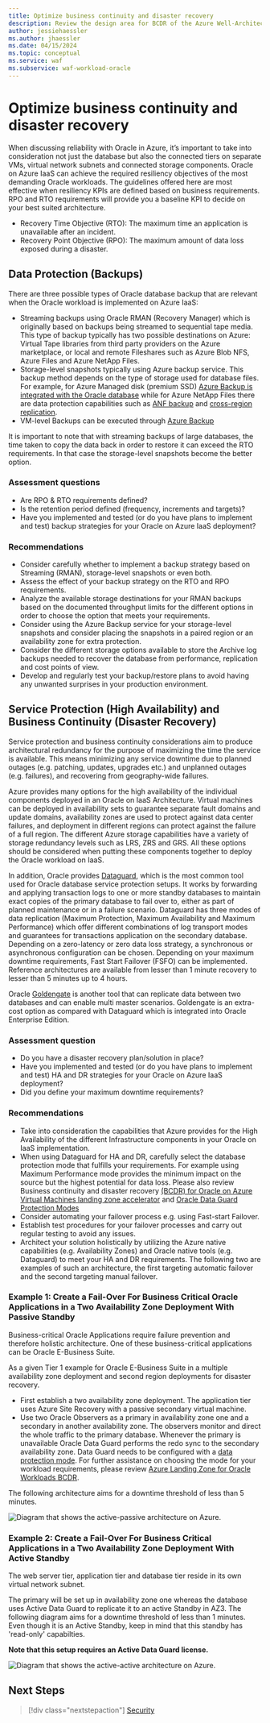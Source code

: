 ```yaml
---
title: Optimize business continuity and disaster recovery
description: Review the design area for BCDR of the Azure Well-Architected Framework. See how to apply these principles to Oracle on Azure IaaS workloads.
author: jessiehaessler
ms.author: jhaessler 
ms.date: 04/15/2024
ms.topic: conceptual
ms.service: waf
ms.subservice: waf-workload-oracle
---
```


# Optimize business continuity and disaster recovery

When discussing reliability with Oracle in Azure, it’s important to take into consideration not just the database but also the connected tiers on separate VMs, virtual network subnets and connected storage components. Oracle on Azure IaaS can achieve the required resiliency objectives of the most demanding Oracle workloads. The guidelines offered here are most effective when resiliency KPIs are defined based on business requirements. RPO and RTO requirements will provide you a baseline KPI to decide on your best suited architecture. 
- Recovery Time Objective (RTO): The maximum time an application is unavailable after an incident.
- Recovery Point Objective (RPO): The maximum amount of data loss exposed during a disaster.

## Data Protection (Backups)

There are three possible types of Oracle database backup that are relevant when the Oracle workload is implemented on Azure IaaS:
- Streaming backups using Oracle RMAN (Recovery Manager) which is originally based on backups being streamed to sequential tape media. This type of backup typically has two possible destinations on Azure: Virtual Tape libraries from third party providers on the Azure marketplace, or local and remote Fileshares such as Azure Blob NFS, Azure Files and Azure NetApp Files.
- Storage-level snapshots typically using Azure backup service. This backup method depends on the type of storage used for database files. For example, for Azure Managed disk (premium SSD) [Azure Backup is integrated with the Oracle database](/azure/virtual-machines/workloads/oracle/oracle-database-backup-azure-backup?tabs=azure-portal) while for Azure NetApp Files there are data protection capabilities such as [ANF backup](/azure/azure-netapp-files/backup-introduction) and [cross-region replication](/azure/azure-netapp-files/cross-region-replication-introduction).
- VM-level Backups can be executed through [Azure Backup](/azure/virtual-machines/workloads/oracle/oracle-database-backup-azure-backup?tabs=azure-portal)

It is important to note that with streaming backups of large databases, the time taken to copy the data back in order to restore it can exceed the RTO requirements. In that case the storage-level snapshots become the better option.

### Assessment questions
- Are RPO & RTO requirements defined?
- Is the retention period defined (frequency, increments and targets)?
- Have you implemented and tested (or do you have plans to implement and test) backup strategies for your Oracle on Azure IaaS deployment?

### Recommendations
- Consider carefully whether to implement a backup strategy based on Streaming (RMAN), storage-level snapshots or even both. 
- Assess the effect of your backup strategy on the RTO and RPO requirements.
- Analyze the available storage destinations for your RMAN backups based on the documented throughput limits for the different options in order to choose the option that meets your requirements.
- Consider using the Azure Backup service for your storage-level snapshots and consider placing the snapshots in a paired region or an availability zone for extra protection.
- Consider the different storage options available to store the Archive log backups needed to recover the database from performance, replication and cost points of view. 
- Develop and regularly test your backup/restore plans to avoid having any unwanted surprises in your production environment.

## Service Protection (High Availability) and Business Continuity (Disaster Recovery)

Service protection and business continuity considerations aim to produce architectural redundancy for the purpose of maximizing the time the service is available. This means minimizing any service downtime due to planned outages (e.g. patching, updates, upgrades etc.) and unplanned outages (e.g. failures), and recovering from geography-wide failures.

Azure provides many options for the high availability of the individual components deployed in an Oracle on IaaS Architecture. Virtual machines can be deployed in availability sets to guarantee separate fault domains and update domains, availability zones are used to protect against data center failures, and deployment in different regions can protect against the failure of a full region. The different Azure storage capabilities have a variety of storage redundancy levels such as LRS, ZRS and GRS. All these options should be considered when putting these components together to deploy the Oracle workload on IaaS.

In addition, Oracle provides [Dataguard](/azure/virtual-machines/workloads/oracle/configure-oracle-dataguard), which is the most common tool used for Oracle database service protection setups. It works by forwarding and applying transaction logs to one or more standby databases to maintain exact copies of the primary database to fail over to, either as part of planned maintenance or in a failure scenario. Dataguard has three modes of data replication (Maximum Protection, Maximum Availability and Maximum Performance) which offer different combinations of log transport modes and guarantees for transactions application on the secondary database. Depending on a zero-latency or zero data loss strategy, a synchronous or asynchronous configuration can be chosen.
Depending on your maximum downtime requirements, Fast Start Failover (FSFO) can be implemented. Reference architectures are available from lesser than 1 minute recovery to lesser than 5 minutes up to 4 hours. 

Oracle [Goldengate](/azure/virtual-machines/workloads/oracle/configure-oracle-golden-gate) is another tool that can replicate data between two databases and can enable multi master scenarios. Goldengate is an extra-cost option as compared with Dataguard which is integrated into Oracle Enterprise Edition.

### Assessment question
- Do you have a disaster recovery plan/solution in place? 
- Have you implemented and tested (or do you have plans to implement and test) HA and DR strategies for your Oracle on Azure IaaS deployment?
- Did you define your maximum downtime requirements?

### Recommendations
- Take into consideration the capabilities that Azure provides for the High Availability of the different Infrastructure components in your Oracle on IaaS implementation.
- When using Dataguard for HA and DR, carefully select the database protection mode that fulfills your requirements. For example using Maximum Performance mode provides the minimum impact on the source but the highest potential for data loss. Please also review Business continuity and disaster recovery [(BCDR) for Oracle on Azure Virtual Machines landing zone accelerator](/azure/cloud-adoption-framework/scenarios/oracle-iaas/oracle-disaster-recovery-oracle-landing-zone) and [Oracle Data  Guard Protection Modes](https://docs.oracle.com/en/database/oracle/oracle-database/21/sbydb/oracle-data-guard-protection-modes.html#GUID-7EF6EFEE-7E31-4F80-9C97-1B25DAA025F8)
- Consider automating your failover process e.g. using Fast-start Failover.
- Establish test procedures for your failover processes and carry out regular testing to avoid any issues.
- Architect your solution holistically by utilizing the Azure native capabilities (e.g. Availability Zones) and Oracle native tools (e.g. Dataguard) to meet your HA and DR requirements. The following two are examples of such an architecture, the first targeting automatic failover and the second targeting manual failover.

### Example 1: Create a Fail-Over For Business Critical Oracle Applications in a Two Availability Zone Deployment With Passive Standby

Business-critical Oracle Applications require failure prevention and therefore holistic architecture. One of these business-critical applications can be Oracle E-Business Suite.

As a given Tier 1 example for Oracle E-Business Suite in a multiple availability zone deployment and second region deployments for disaster recovery.

- First establish a two availability zone deployment. The application tier uses Azure Site Recovery with a passive secondary virtual machine.
- Use two Oracle Observers as a primary in availability zone one and a secondary in another availability zone. The observers monitor and direct the whole traffic to the primary database. Whenever the primary is unavailable Oracle Data Guard performs the redo sync to the secondary availability zone. Data Guard needs to be configured with a [data protection mode](https://docs.oracle.com/en/database/oracle/oracle-database/19/sbydb/oracle-data-guard-protection-modes.html#GUID-5DB32C5F-3ABF-4AD4-AB41-208F1BF134BB). 
For further assistance on choosing the mode for your workload requirements, please review [Azure Landing Zone for Oracle Workloads BCDR](/azure/cloud-adoption-framework/scenarios/oracle-iaas/oracle-migration-planning).


The following architecture aims for a downtime threshold of less than 5 minutes. 

![Diagram that shows the active-passive architecture on Azure.](./images/active-passive.png)

### Example 2: Create a Fail-Over For Business Critical Applications in a Two Availability Zone Deployment With Active Standby

The web server tier, application tier and database tier reside in its own virtual network subnet.

The primary will be set up in availability zone one whereas the database uses Active Data Guard to replicate it to an active Standby in AZ3.
The following diagram aims for a downtime threshold of less than 1 minutes. Even though it is an Active Standby, keep in mind that this standby has 'read-only' capabilties.

**Note that this setup requires an Active Data Guard license.**

![Diagram that shows the active-active architecture on Azure.](./images/active-active.png)

## Next Steps

> [!div class="nextstepaction"]
> [Security](optimize-security.md)
